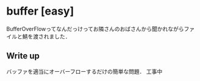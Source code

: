 # buffer [easy]
BufferOverFlowってなんだっけってお隣さんのおばさんから聞かれながらファイルと鯖を渡されました．

## Write up
バッファを適当にオーバーフローするだけの簡単な問題．
工事中